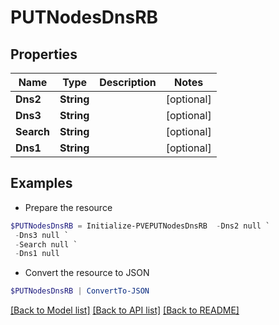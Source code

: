 # PUTNodesDnsRB
## Properties

Name | Type | Description | Notes
------------ | ------------- | ------------- | -------------
**Dns2** | **String** |  | [optional] 
**Dns3** | **String** |  | [optional] 
**Search** | **String** |  | [optional] 
**Dns1** | **String** |  | [optional] 

## Examples

- Prepare the resource
```powershell
$PUTNodesDnsRB = Initialize-PVEPUTNodesDnsRB  -Dns2 null `
 -Dns3 null `
 -Search null `
 -Dns1 null
```

- Convert the resource to JSON
```powershell
$PUTNodesDnsRB | ConvertTo-JSON
```

[[Back to Model list]](../README.md#documentation-for-models) [[Back to API list]](../README.md#documentation-for-api-endpoints) [[Back to README]](../README.md)

